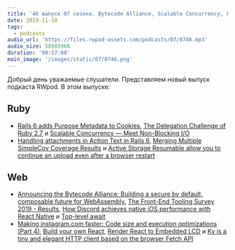 ```yaml
---
title: '46 выпуск 07 сезона. Bytecode Alliance, Scalable Concurrency, Front-End Tooling Survey 2019, Top-level await, Ky и прочее'
date: 2019-11-18
tags:
  - podcasts
audio_url: 'https://files.rwpod-assets.com/podcasts/07/0746.mp3'
audio_size: 58985968
duration: '00:57:08'
main_image: '/images/static/07/0746.png'
---
```


Добрый день уважаемые слушатели. Представляем новый выпуск подкаста RWpod. В этом выпуске:

## Ruby

- [Rails 6 adds Purpose Metadata to Cookies](https://blog.saeloun.com/2019/11/12/rails-6-adds-purpose-metadata-to-cookies), [The Delegation Challenge of Ruby 2.7](https://eregon.me/blog/2019/11/10/the-delegation-challenge-of-ruby27.html) и [Scalable Concurrency — Meet Non-Blocking I/O](https://medium.com/better-programming/scalable-concurrency-meet-non-blocking-i-o-edb6b39c59d7)
- [Handling attachments in Action Text in Rails 6](https://blog.saeloun.com/2019/11/12/attachments-in-action-text-rails-6), [Merging Multiple SimpleCov Coverage Results](https://www.fastruby.io/blog/rails/simplecov/upgrades/merging-multiple-simpleCov-coverage-results.html) и [Active Storage Resumable allow you to continue an upload even after a browser restart](https://github.com/fnix/activestorage-resumable)

## Web

- [Announcing the Bytecode Alliance: Building a secure by default, composable future for WebAssembly](https://hacks.mozilla.org/2019/11/announcing-the-bytecode-alliance/), [The Front-End Tooling Survey 2019 - Results](https://ashleynolan.co.uk/blog/frontend-tooling-survey-2019-results), [How Discord achieves native iOS performance with React Native](https://blog.discordapp.com/how-discord-achieves-native-ios-performance-with-react-native-390c84dcd502) и [Top-level await](https://v8.dev/features/top-level-await)
- [Making instagram.com faster: Code size and execution optimizations (Part 4)](https://instagram-engineering.com/making-instagram-com-faster-code-size-and-execution-optimizations-part-4-57668be796a8), [Build your own React](https://pomb.us/build-your-own-react/), [Render React to Embedded LCD](https://github.com/doodlewind/react-ssd1306/blob/master/docs/tutorial.md) и [Ky is a tiny and elegant HTTP client based on the browser Fetch API](https://github.com/sindresorhus/ky)
